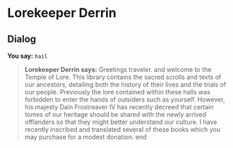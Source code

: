 # Lorekeeper Derrin


## Dialog

**You say:** `hail`



>**Lorekeeper Derrin says:** Greetings traveler. and welcome to the Temple of Lore. This library contains the sacred scrolls and texts of our ancestors, detailing both the history of their lives and the trials of our people. Previously the lore contained within these halls was forbidden to enter the hands of outsiders such as yourself. However, his majesty Dain Frostreaver IV has recently decreed that certain tomes of our heritage should be shared with the newly arrived offlanders so that they might better understand our culture. I have recently inscribed and translated several of these books which you may purchase for a modest donation.
end
